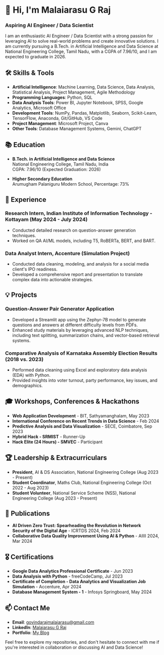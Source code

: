 # 👋 Hi, I'm Malaiarasu G Raj

### Aspiring AI Engineer / Data Scientist

I am an enthusiastic AI Engineer / Data Scientist with a strong passion for leveraging AI to solve real-world problems and create innovative solutions. I am currently pursuing a B.Tech. in Artificial Intelligence and Data Science at National Engineering College, Tamil Nadu, with a CGPA of 7.96/10, and I am expected to graduate in 2026.

## 🛠️ Skills & Tools
- **Artificial Intelligence**: Machine Learning, Data Science, Data Analysis, Statistical Analysis, Project Management, Agile Methodology
- **Programming Languages**: Python, SQL
- **Data Analysis Tools**: Power BI, Jupyter Notebook, SPSS, Google Analytics, Microsoft Office
- **Development Tools**: NumPy, Pandas, Matplotlib, Seaborn, Scikit-Learn, TensorFlow, Anaconda, Git/GitHub, VS Code
- **Project Management**: Microsoft Project, Canva
- **Other Tools**: Database Management Systems, Gemini, ChatGPT

## 📚 Education
- **B.Tech. in Artificial Intelligence and Data Science**  
  National Engineering College, Tamil Nadu, India  
  CGPA: 7.96/10 (Expected Graduation: 2026)

- **Higher Secondary Education**  
  Arumugham Palaniguru Modern School, Percentage: 73%

## 💼 Experience
### Research Intern, Indian Institute of Information Technology - Kottayam (May 2024 - July 2024)
- Conducted detailed research on question-answer generation techniques.
- Worked on QA AI/ML models, including T5, RoBERTa, BERT, and BART.

### Data Analyst Intern, Accenture (Simulation Project)
- Conducted data cleaning, modeling, and analysis for a social media client's IPO readiness.
- Developed a comprehensive report and presentation to translate complex data into actionable strategies.

## 💡 Projects
### **Question-Answer Pair Generator Application**
- Developed a Streamlit app using the Zephyr-7B model to generate questions and answers at different difficulty levels from PDFs.
- Enhanced study materials by leveraging advanced NLP techniques, including text splitting, summarization chains, and vector-based retrieval systems.

### **Comparative Analysis of Karnataka Assembly Election Results (2018 vs. 2023)**
- Performed data cleaning using Excel and exploratory data analysis (EDA) with Python.
- Provided insights into voter turnout, party performance, key issues, and demographics.

## 🎓 Workshops, Conferences & Hackathons
- **Web Application Development** - BIT, Sathyamanghalam, May 2023
- **International Conference on Recent Trends in Data Science** - Feb 2024
- **Predictive Analysis and Data Visualization** - SECE, Coimbatore, Sep 2023
- **Hybrid Hack - SRMIST** - Runner-Up
- **Hack Elite (24 Hours) - SMVEC** - Participant

## 🏆 Leadership & Extracurriculars
- **President**, AI & DS Association, National Engineering College (Aug 2023 - Present)
- **Student Coordinator**, Maths Club, National Engineering College (Oct 2022 - Aug 2023)
- **Student Volunteer**, National Service Scheme (NSS), National Engineering College (Aug 2023 - Present)

## 📝 Publications
- **AI Driven Zero Trust: Spearheading the Revolution in Network Security of the Digital Age** - ICRTDS 2024, Feb 2024
- **Collaborative Data Quality Improvement Using AI & Python** - AIIII 2024, Mar 2024

## 🎖️ Certifications
- **Google Data Analytics Professional Certificate** - Jun 2023
- **Data Analysis with Python** - freeCodeCamp, Jul 2023
- **Certificate of Completion - Data Analytics and Visualization Job Simulation** - Accenture, Apr 2024
- **Database Management System - 1** - Infosys Springboard, May 2024

## 📫 Contact Me
- **Email**: [govindarajmalaiarasu@gmail.com](mailto:govindarajmalaiarasu@gmail.com)
- **LinkedIn**: [Malaiarasu G Raj](https://www.linkedin.com/in/malaiarasu-g-raj/)
- **Portfolio**: [My Blog](https://malaiarasu07.wordpress.com/)

Feel free to explore my repositories, and don't hesitate to connect with me if you're interested in collaboration or discussing AI and Data Science!
